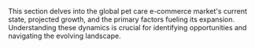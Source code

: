 This section delves into the global pet care e-commerce market's current state, projected growth, and the primary factors fueling its expansion. Understanding these dynamics is crucial for identifying opportunities and navigating the evolving landscape.
